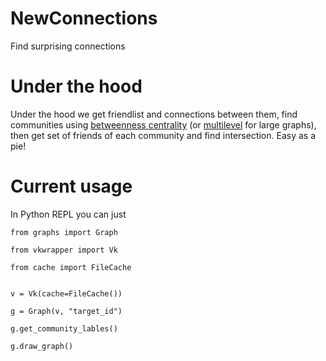 # NewConnections
Find surprising connections

# Under the hood
Under the hood we get friendlist and connections between them, find communities using [betweenness centrality](https://en.wikipedia.org/wiki/Betweenness_centrality) (or [multilevel](https://en.wikipedia.org/wiki/Multi-level_technique) for large graphs), then get set of friends of each community and find intersection. Easy as a pie!

# Current usage
In Python REPL you can just
```
from graphs import Graph

from vkwrapper import Vk

from cache import FileCache


v = Vk(cache=FileCache())

g = Graph(v, "target_id")

g.get_community_lables()

g.draw_graph()
```
